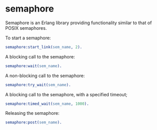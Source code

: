 semaphore
=========

Semaphore is an Erlang library providing functionality similar to that of POSIX semaphores.

To start a semaphore:

```erlang
semaphore:start_link(sem_name, 2).
```

A blocking call to the semaphore:

```erlang
semaphore:wait(sem_name).
```

A non-blocking call to the semaphore:

```erlang
semaphore:try_wait(sem_name).
```

A blocking call to the semaphore, with a specified timeout;

```erlang
semaphore:timed_wait(sem_name, 1000).
```

Releasing the semaphore:

```erlang
semaphore:post(sem_name).
```

